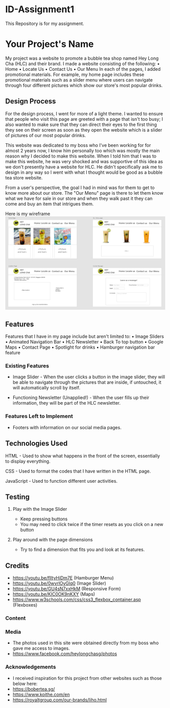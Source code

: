 # ID-Assignment1
This Repository is for my assignment.

# Your Project's Name

My project was a website to promote a bubble tea shop named Hey Long Cha (HLC) and their brand. I made a website consisting of the following:
• Home
• Locate Us
• Contact Us
• Our Menu
In each of the pages, I added promotional materials. For example, my home page includes these promotional materials such as a slider menu where users can navigate through four different pictures which show our store's most popular drinks.
 
## Design Process
 
For the design process, I went for more of a light theme. I wanted to ensure that people who visit this page are greeted with a page that isn't too busy; I also wanted to make sure that they can direct their eyes to the first thing they see on their screen as soon as they open the website which is a slider of pictures of our most popular drinks.

This website was dedicated to my boss who I've been working for for almost 2 years now, I know him personally too which was mostly the main reason why I decided to make this website. When I told him that I was to make this website, he was very shocked and was supportive of this idea as we don't presently have a website for HLC. He didn't specifically ask me to design in any way so I went with what I thought would be good as a bubble tea store website.

From a user's perspective, the goal I had in mind was for them to get to know more about our store. The "Our Menu" page is there to let them know what we have for sale in our store and when they walk past it they can come and buy an item that intrigues them.

Here is my wireframe
![Adobe.Xd Desktop](Images/Screenshots/XD.jpeg)

## Features
Features that I have in my page include but aren't limited to:
• Image Sliders
• Animated Navigation Bar
• HLC Newsletter
• Back To top button
• Google Maps
• Contact Page
• Spotlight for drinks
• Hamburger navigation bar feature

### Existing Features
- Image Slider - When the user clicks a button in the image slider, they will be able to navigate through the pictures that are inside, if untouched, it will automatically scroll by itself.

- Functioning Newsletter (Unapplied!) - When the user fills up their information, they will be part of the HLC newsletter.

### Features Left to Implement
- Footers with information on our social media pages.

## Technologies Used

HTML - Used to show what happens in the front of the screen, essentially to display everything.

CSS - Used to format the codes that I have written in the HTML page.

JavaScript - Used to function different user activities.

## Testing

1. Play with the Image Slider
    - Keep pressing buttons
    - You may need to click twice if the timer resets as you click on a new button

2. Play around with the page dimensions
    - Try to find a dimension that fits you and look at its features. 

## Credits
- https://youtu.be/flItyHiDm7E (Hamburger Menu)
- https://youtu.be/0wvrlOyGlq0 (Image Slider)
- https://youtu.be/GU4sN7xxHkM (Responsive Form)
- https://youtu.be/KIC0OK9nKXY (Maps)
- https://www.w3schools.com/css/css3_flexbox_container.asp (Flexboxes)

### Content

### Media
- The photos used in this site were obtained directly from my boss who gave me access to images.
- https://www.facebook.com/heylongchasg/photos

### Acknowledgements

- I received inspiration for this project from other websites such as those below here:
- https://bobertea.sg/
- https://www.koithe.com/en
- https://royaltgroup.com/our-brands/liho.html
